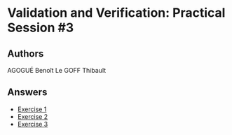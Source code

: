 # Validation and Verification: Practical Session #3

## Authors

AGOGUÉ Benoît
Le GOFF Thibault

## Answers

* [Exercise 1](./exercises/wikipedia.md)
* [Exercise 2](./exercises/pmd-test-smells.md)
* [Exercise 3](./exercises/balanced-strings.md)
